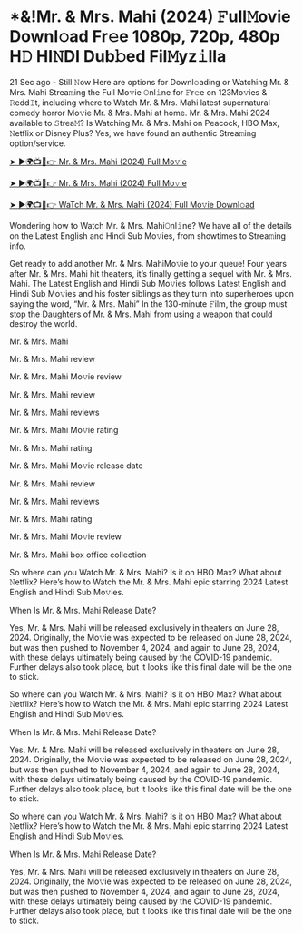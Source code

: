 # *&!Mr. & Mrs. Mahi (2024) 𝙵ull𝙼ovie Downl𝚘ad Fr𝚎e 1080p, 720p, 480p H𝙳 HI𝙽DI Dub𝚋ed Fil𝙼yz𝚒lla


21 Sec ago - Still 𝙽ow Here are options for Downl𝚘ading or Watching Mr. & Mrs. Mahi Strea𝚖ing the Full Mo𝚟ie 𝙾nl𝚒ne for 𝙵r𝚎e on 123Mo𝚟ies & 𝚁edd𝙸t, including where to Watch Mr. & Mrs. Mahi latest supernatural comedy horror Mo𝚟ie Mr. & Mrs. Mahi at home. Mr. & Mrs. Mahi 2024 available to 𝚂trea𝙼? Is Watching Mr. & Mrs. Mahi on Peacock, HBO Max, 𝙽etflix or Disney Plus? Yes, we have found an authentic Strea𝚖ing option/service.

[➤ ►🌍📺📱👉 Mr. & Mrs. Mahi (2024) Full Mo𝚟ie](https://bit.ly/3zuobRy)
	

[➤ ►🌍📺📱👉 Mr. & Mrs. Mahi (2024) Full Mo𝚟ie](https://bit.ly/3zuobRy)


[➤ ►🌍📺📱👉 WaTch Mr. & Mrs. Mahi (2024) Full Mo𝚟ie Downl𝚘ad](https://bit.ly/3zuobRy)

Wondering how to Watch Mr. & Mrs. Mahi𝙾nl𝚒ne? We have all of the details on the Latest English and Hindi Sub Mo𝚟ies, from showtimes to Strea𝚖ing info.

Get ready to add another Mr. & Mrs. MahiMo𝚟ie to your queue! Four years after Mr. & Mrs. Mahi hit theaters, it’s finally getting a sequel with Mr. & Mrs. Mahi. The Latest English and Hindi Sub Mo𝚟ies follows Latest English and Hindi Sub Mo𝚟ies and his foster siblings as they turn into superheroes upon saying the word, “Mr. & Mrs. Mahi” In the 130-minute 𝙵ilm, the group must stop the Daughters of Mr. & Mrs. Mahi from using a weapon that could destroy the world.

Mr. & Mrs. Mahi

Mr. & Mrs. Mahi review

Mr. & Mrs. Mahi Mo𝚟ie review

Mr. & Mrs. Mahi review

Mr. & Mrs. Mahi reviews

Mr. & Mrs. Mahi Mo𝚟ie rating

Mr. & Mrs. Mahi rating

Mr. & Mrs. Mahi Mo𝚟ie release date

Mr. & Mrs. Mahi review

Mr. & Mrs. Mahi reviews

Mr. & Mrs. Mahi rating

Mr. & Mrs. Mahi Mo𝚟ie review

Mr. & Mrs. Mahi box office collection

So where can you Watch Mr. & Mrs. Mahi? Is it on HBO Max? What about 𝙽etflix? Here’s how to Watch the Mr. & Mrs. Mahi epic starring 2024 Latest English and Hindi Sub Mo𝚟ies.

When Is Mr. & Mrs. Mahi Release Date?

Yes, Mr. & Mrs. Mahi will be released exclusively in theaters on June 28, 2024. Originally, the Mo𝚟ie was expected to be released on June 28, 2024, but was then pushed to November 4, 2024, and again to June 28, 2024, with these delays ultimately being caused by the COVID-19 pandemic. Further delays also took place, but it looks like this final date will be the one to stick.

So where can you Watch Mr. & Mrs. Mahi? Is it on HBO Max? What about 𝙽etflix? Here’s how to Watch the Mr. & Mrs. Mahi epic starring 2024 Latest English and Hindi Sub Mo𝚟ies.

When Is Mr. & Mrs. Mahi Release Date?

Yes, Mr. & Mrs. Mahi will be released exclusively in theaters on June 28, 2024. Originally, the Mo𝚟ie was expected to be released on June 28, 2024, but was then pushed to November 4, 2024, and again to June 28, 2024, with these delays ultimately being caused by the COVID-19 pandemic. Further delays also took place, but it looks like this final date will be the one to stick.

So where can you Watch Mr. & Mrs. Mahi? Is it on HBO Max? What about 𝙽etflix? Here’s how to Watch the Mr. & Mrs. Mahi epic starring 2024 Latest English and Hindi Sub Mo𝚟ies.

When Is Mr. & Mrs. Mahi Release Date?

Yes, Mr. & Mrs. Mahi will be released exclusively in theaters on June 28, 2024. Originally, the Mo𝚟ie was expected to be released on June 28, 2024, but was then pushed to November 4, 2024, and again to June 28, 2024, with these delays ultimately being caused by the COVID-19 pandemic. Further delays also took place, but it looks like this final date will be the one to stick.
